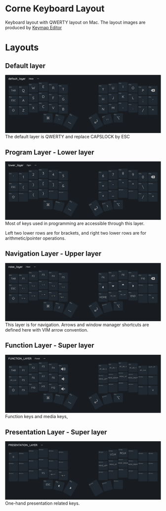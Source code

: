 # Corne Keyboard Layout

Keyboard layout with QWERTY layout on Mac.
The layout images are produced by [Keymap Editor](https://nickcoutsos.github.io/keymap-editor/)


# Layouts
## Default layer
![default layer](image/default_layer.png "Default Layer")
The default layer is QWERTY and replace CAPSLOCK by ESC

## Program Layer - Lower layer
![program layer](image/lower_layer.png "Program Layer")
Most of keys used in programming are accessible through this layer.

Left two lower rows are for brackets, and right two lower rows are for arithmetic/pointer operations.

## Navigation Layer - Upper layer
![navigation layer](image/raise_layer.png "Navigation Layer")
This layer is for navigation. Arrows and window manager shortcuts are defined here with VIM arrow convention.

## Function Layer - Super layer
![function layer](image/function_layer.png "Function Layer")
Function keys and media keys, 

## Presentation Layer - Super layer
![Presentation layer](image/presentation_layer.png "Default Layer")
One-hand presentation related keys.
